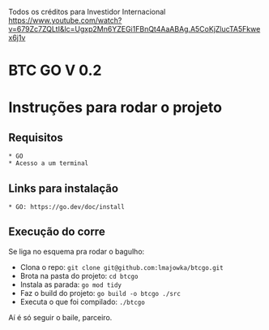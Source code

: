 Todos os créditos para Investidor Internacional
https://www.youtube.com/watch?v=679Zc7ZQLtI&lc=Ugxp2Mn6YZEGi1FBnQt4AaABAg.A5CoKjZlucTA5Fkwex6j1v

# BTC GO V 0.2

# Instruções para rodar o projeto

## Requisitos
    * GO
    * Acesso a um terminal

## Links para instalação
    * GO: https://go.dev/doc/install

## Execução do corre

Se liga no esquema pra rodar o bagulho:

 * Clona o repo:
  ``` git clone git@github.com:lmajowka/btcgo.git ```
 * Brota na pasta do projeto:
  ``` cd btcgo ```
 * Instala as parada:
 ``` go mod tidy ```
 * Faz o build do projeto:
 ``` go build -o btcgo ./src ```
 * Executa o que foi compilado:
 ``` ./btcgo ```

Aí é só seguir o baile, parceiro.
 


